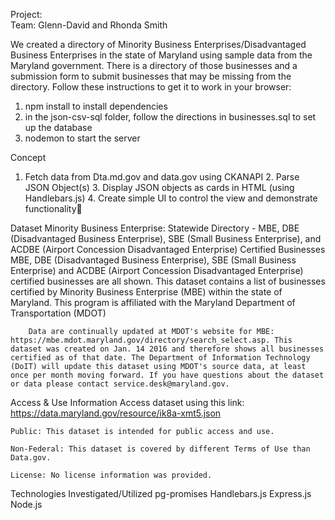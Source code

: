 Project:  
Team:  Glenn-David and Rhonda Smith

We created a directory of Minority Business Enterprises/Disadvantaged Business Enterprises in the state of Maryland using sample data from the Maryland government. There is a directory of those businesses and a submission form to submit businesses that may be missing from the directory. Follow these instructions to get it to work in your browser:

1.  npm install to install dependencies
2.  in the json-csv-sql folder, follow the directions in businesses.sql to set up the database
3.  nodemon to start the server

Concept
  1. Fetch data from Dta.md.gov and data.gov using CKANAPI
	2. Parse JSON Object(s)
	3. Display JSON objects as cards in HTML (using Handlebars.js)
	4. Create simple UI to control the view and demonstrate functionality

Dataset
	Minority Business Enterprise: Statewide Directory - MBE, DBE (Disadvantaged Business Enterprise), SBE (Small Business Enterprise), and ACDBE (Airport Concession Disadvantaged Enterprise) Certified Businesses
		MBE, DBE (Disadvantaged Business Enterprise), SBE (Small Business Enterprise) and ACDBE (Airport Concession Disadvantaged Enterprise) certified businesses are all shown. This dataset contains a list of businesses certified by Minority Business Enterprise (MBE) within the state of Maryland. This program is affiliated with the Maryland Department of Transportation (MDOT)

		Data are continually updated at MDOT's website for MBE: https://mbe.mdot.maryland.gov/directory/search_select.asp. This dataset was created on Jan. 14 2016 and therefore shows all businesses certified as of that date. The Department of Information Technology (DoIT) will update this dataset using MDOT's source data, at least once per month moving forward. If you have questions about the dataset or data please contact service.desk@maryland.gov.

Access & Use Information
	Access dataset using this link: https://data.maryland.gov/resource/ik8a-xmt5.json

	Public: This dataset is intended for public access and use.

	Non-Federal: This dataset is covered by different Terms of Use than Data.gov.

	License: No license information was provided.


Technologies Investigated/Utilized
	pg-promises
	Handlebars.js
	Express.js
	Node.js
